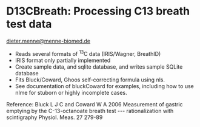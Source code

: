 D13CBreath: Processing C13 breath test data
===========================================
dieter.menne@menne-biomed.de

* Reads several formats of <sup>13</sup>C data (IRIS/Wagner, BreathID)
* IRIS format only partially implemented
* Create sample data, and sqlite database, and writes sample SQLite database
* Fits Bluck/Coward, Ghoos self-correcting formula using nls.
* See documentation of bluckCoward for examples, including how to use
  nlme for stuborn or highly incomplete cases.

Reference: Bluck L J C and Coward W A 2006 Measurement of gastric emptying by the C-13-octanoate breath test --- rationalization with scintigraphy Physiol. Meas. 27 279-89
